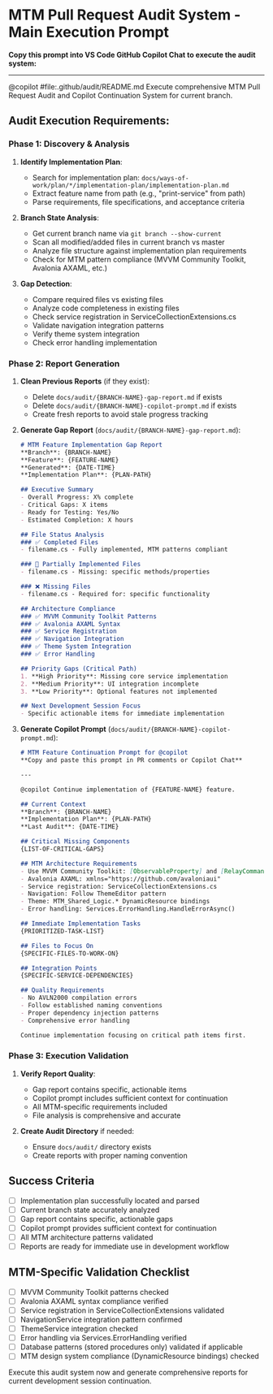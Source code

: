 # MTM Pull Request Audit System - Main Execution Prompt

**Copy this prompt into VS Code GitHub Copilot Chat to execute the audit system:**

---

@copilot #file:.github/audit/README.md Execute comprehensive MTM Pull Request Audit and Copilot Continuation System for current branch.

## Audit Execution Requirements:

### Phase 1: Discovery & Analysis
1. **Identify Implementation Plan**:
   - Search for implementation plan: `docs/ways-of-work/plan/*/implementation-plan/implementation-plan.md`
   - Extract feature name from path (e.g., "print-service" from path)
   - Parse requirements, file specifications, and acceptance criteria

2. **Branch State Analysis**:
   - Get current branch name via `git branch --show-current`
   - Scan all modified/added files in current branch vs master
   - Analyze file structure against implementation plan requirements
   - Check for MTM pattern compliance (MVVM Community Toolkit, Avalonia AXAML, etc.)

3. **Gap Detection**:
   - Compare required files vs existing files
   - Analyze code completeness in existing files
   - Check service registration in ServiceCollectionExtensions.cs
   - Validate navigation integration patterns
   - Verify theme system integration
   - Check error handling implementation

### Phase 2: Report Generation
1. **Clean Previous Reports** (if they exist):
   - Delete `docs/audit/{BRANCH-NAME}-gap-report.md` if exists
   - Delete `docs/audit/{BRANCH-NAME}-copilot-prompt.md` if exists
   - Create fresh reports to avoid stale progress tracking

2. **Generate Gap Report** (`docs/audit/{BRANCH-NAME}-gap-report.md`):
   ```markdown
   # MTM Feature Implementation Gap Report
   **Branch**: {BRANCH-NAME}
   **Feature**: {FEATURE-NAME}
   **Generated**: {DATE-TIME}
   **Implementation Plan**: {PLAN-PATH}

   ## Executive Summary
   - Overall Progress: X% complete
   - Critical Gaps: X items
   - Ready for Testing: Yes/No
   - Estimated Completion: X hours

   ## File Status Analysis
   ### ✅ Completed Files
   - filename.cs - Fully implemented, MTM patterns compliant
   
   ### 🔄 Partially Implemented Files  
   - filename.cs - Missing: specific methods/properties
   
   ### ❌ Missing Files
   - filename.cs - Required for: specific functionality
   
   ## Architecture Compliance
   ### ✅ MVVM Community Toolkit Patterns
   ### ✅ Avalonia AXAML Syntax  
   ### ✅ Service Registration
   ### ✅ Navigation Integration
   ### ✅ Theme System Integration
   ### ✅ Error Handling
   
   ## Priority Gaps (Critical Path)
   1. **High Priority**: Missing core service implementation
   2. **Medium Priority**: UI integration incomplete
   3. **Low Priority**: Optional features not implemented
   
   ## Next Development Session Focus
   - Specific actionable items for immediate implementation
   ```

3. **Generate Copilot Prompt** (`docs/audit/{BRANCH-NAME}-copilot-prompt.md`):
   ```markdown
   # MTM Feature Continuation Prompt for @copilot
   **Copy and paste this prompt in PR comments or Copilot Chat**
   
   ---
   
   @copilot Continue implementation of {FEATURE-NAME} feature. 
   
   ## Current Context
   **Branch**: {BRANCH-NAME}
   **Implementation Plan**: {PLAN-PATH}
   **Last Audit**: {DATE-TIME}
   
   ## Critical Missing Components
   {LIST-OF-CRITICAL-GAPS}
   
   ## MTM Architecture Requirements
   - Use MVVM Community Toolkit: [ObservableProperty] and [RelayCommand]
   - Avalonia AXAML: xmlns="https://github.com/avaloniaui"
   - Service registration: ServiceCollectionExtensions.cs
   - Navigation: Follow ThemeEditor pattern
   - Theme: MTM_Shared_Logic.* DynamicResource bindings
   - Error handling: Services.ErrorHandling.HandleErrorAsync()
   
   ## Immediate Implementation Tasks
   {PRIORITIZED-TASK-LIST}
   
   ## Files to Focus On
   {SPECIFIC-FILES-TO-WORK-ON}
   
   ## Integration Points
   {SPECIFIC-SERVICE-DEPENDENCIES}
   
   ## Quality Requirements
   - No AVLN2000 compilation errors
   - Follow established naming conventions  
   - Proper dependency injection patterns
   - Comprehensive error handling
   
   Continue implementation focusing on critical path items first.
   ```

### Phase 3: Execution Validation
1. **Verify Report Quality**:
   - Gap report contains specific, actionable items
   - Copilot prompt includes sufficient context for continuation
   - All MTM-specific requirements included
   - File analysis is comprehensive and accurate

2. **Create Audit Directory** if needed:
   - Ensure `docs/audit/` directory exists
   - Create reports with proper naming convention

## Success Criteria
- [ ] Implementation plan successfully located and parsed
- [ ] Current branch state accurately analyzed
- [ ] Gap report contains specific, actionable gaps
- [ ] Copilot prompt provides sufficient context for continuation
- [ ] All MTM architecture patterns validated
- [ ] Reports are ready for immediate use in development workflow

## MTM-Specific Validation Checklist
- [ ] MVVM Community Toolkit patterns checked
- [ ] Avalonia AXAML syntax compliance verified  
- [ ] Service registration in ServiceCollectionExtensions validated
- [ ] NavigationService integration pattern confirmed
- [ ] ThemeService integration checked
- [ ] Error handling via Services.ErrorHandling verified
- [ ] Database patterns (stored procedures only) validated if applicable
- [ ] MTM design system compliance (DynamicResource bindings) checked

Execute this audit system now and generate comprehensive reports for current development session continuation.
